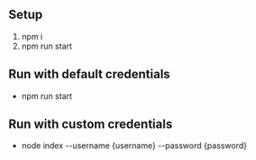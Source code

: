 ## Setup
1. npm i
2. npm run start

## Run with default credentials
- npm run start

## Run with custom credentials
- node index --username {username} --password {password}